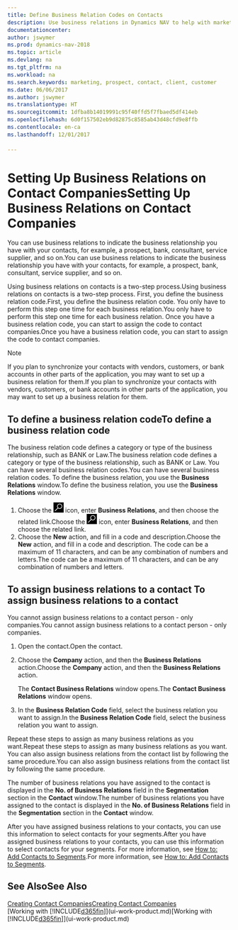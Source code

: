 ```yaml
---
title: Define Business Relation Codes on Contacts
description: Use business relations in Dynamics NAV to help with marketing and to indicate the business relationship you have with your  prospects, clients, and customers, for example, a bank or service supplier.
documentationcenter: 
author: jswymer
ms.prod: dynamics-nav-2018
ms.topic: article
ms.devlang: na
ms.tgt_pltfrm: na
ms.workload: na
ms.search.keywords: marketing, prospect, contact, client, customer
ms.date: 06/06/2017
ms.author: jswymer
ms.translationtype: HT
ms.sourcegitcommit: 1dfba8b14019991c95f40ffd5f7fbaed5df414eb
ms.openlocfilehash: 6d0f157502eb9d82875c8585ab43d48cfd9e8ffb
ms.contentlocale: en-ca
ms.lasthandoff: 12/01/2017

---
```

# <a name="setting-up-business-relations-on-contact-companies"></a><span data-ttu-id="aaac2-103">Setting Up Business Relations on Contact Companies</span><span class="sxs-lookup"><span data-stu-id="aaac2-103">Setting Up Business Relations on Contact Companies</span></span>
<span data-ttu-id="aaac2-104">You can use business relations to indicate the business relationship you have with your contacts, for example, a prospect, bank, consultant, service supplier, and so on.</span><span class="sxs-lookup"><span data-stu-id="aaac2-104">You can use business relations to indicate the business relationship you have with your contacts, for example, a prospect, bank, consultant, service supplier, and so on.</span></span>

<span data-ttu-id="aaac2-105">Using business relations on contacts is a two-step process.</span><span class="sxs-lookup"><span data-stu-id="aaac2-105">Using business relations on contacts is a two-step process.</span></span> <span data-ttu-id="aaac2-106">First, you define the business relation code.</span><span class="sxs-lookup"><span data-stu-id="aaac2-106">First, you define the business relation code.</span></span> <span data-ttu-id="aaac2-107">You only have to perform this step one time for each business relation.</span><span class="sxs-lookup"><span data-stu-id="aaac2-107">You only have to perform this step one time for each business relation.</span></span> <span data-ttu-id="aaac2-108">Once you have a business relation code, you can start to assign the code to contact companies.</span><span class="sxs-lookup"><span data-stu-id="aaac2-108">Once you have a business relation code, you can start to assign the code to contact companies.</span></span>

> [!NOTE]  
>   <span data-ttu-id="aaac2-109">If you plan to synchronize your contacts with vendors, customers, or bank accounts in other parts of the application, you may want to set up a business relation for them.</span><span class="sxs-lookup"><span data-stu-id="aaac2-109">If you plan to synchronize your contacts with vendors, customers, or bank accounts in other parts of the application, you may want to set up a business relation for them.</span></span>

## <a name="to-define-a-business-relation-code"></a><span data-ttu-id="aaac2-110">To define a business relation code</span><span class="sxs-lookup"><span data-stu-id="aaac2-110">To define a business relation code</span></span>
<span data-ttu-id="aaac2-111">The business relation code defines a category or type of the business relationship, such as BANK or Law.</span><span class="sxs-lookup"><span data-stu-id="aaac2-111">The business relation code defines a category or type of the business relationship, such as BANK or Law.</span></span> <span data-ttu-id="aaac2-112">You can have several business relation codes.</span><span class="sxs-lookup"><span data-stu-id="aaac2-112">You can have several business relation codes.</span></span> <span data-ttu-id="aaac2-113">To define the business relation, you use the **Business Relations** window.</span><span class="sxs-lookup"><span data-stu-id="aaac2-113">To define the business relation, you use the **Business Relations** window.</span></span>

1. <span data-ttu-id="aaac2-114">Choose the ![Search for Page or Report](media/ui-search/search_small.png "Search for Page or Report icon") icon, enter **Business Relations**, and then choose the related link.</span><span class="sxs-lookup"><span data-stu-id="aaac2-114">Choose the ![Search for Page or Report](media/ui-search/search_small.png "Search for Page or Report icon") icon, enter **Business Relations**, and then choose the related link.</span></span>
2. <span data-ttu-id="aaac2-115">Choose the **New** action, and fill in a code and description.</span><span class="sxs-lookup"><span data-stu-id="aaac2-115">Choose the **New** action, and fill in a code and description.</span></span> <span data-ttu-id="aaac2-116">The code can be a maximum of 11 characters, and can be any combination of numbers and letters.</span><span class="sxs-lookup"><span data-stu-id="aaac2-116">The code can be a maximum of 11 characters, and can be any combination of numbers and letters.</span></span>

## <span data-ttu-id="aaac2-117"><a name="AssignBusRelContact"></a> To assign business relations to a contact</span><span class="sxs-lookup"><span data-stu-id="aaac2-117"><a name="AssignBusRelContact"></a> To assign business relations to a contact</span></span>
<span data-ttu-id="aaac2-118">You cannot assign business relations to a contact person - only companies.</span><span class="sxs-lookup"><span data-stu-id="aaac2-118">You cannot assign business relations to a contact person - only companies.</span></span>

1. <span data-ttu-id="aaac2-119">Open the contact.</span><span class="sxs-lookup"><span data-stu-id="aaac2-119">Open the contact.</span></span>
2. <span data-ttu-id="aaac2-120">Choose the **Company** action, and then the **Business Relations** action.</span><span class="sxs-lookup"><span data-stu-id="aaac2-120">Choose the **Company** action, and then the **Business Relations** action.</span></span>

    <span data-ttu-id="aaac2-121">The **Contact Business Relations** window opens.</span><span class="sxs-lookup"><span data-stu-id="aaac2-121">The **Contact Business Relations** window opens.</span></span>
3. <span data-ttu-id="aaac2-122">In the **Business Relation Code** field, select the business relation you want to assign.</span><span class="sxs-lookup"><span data-stu-id="aaac2-122">In the **Business Relation Code** field, select the business relation you want to assign.</span></span>

<span data-ttu-id="aaac2-123">Repeat these steps to assign as many business relations as you want.</span><span class="sxs-lookup"><span data-stu-id="aaac2-123">Repeat these steps to assign as many business relations as you want.</span></span> <span data-ttu-id="aaac2-124">You can also assign business relations from the contact list by following the same procedure.</span><span class="sxs-lookup"><span data-stu-id="aaac2-124">You can also assign business relations from the contact list by following the same procedure.</span></span>

<span data-ttu-id="aaac2-125">The number of business relations you have assigned to the contact is displayed in the **No. of Business Relations** field in the **Segmentation** section in the **Contact** window.</span><span class="sxs-lookup"><span data-stu-id="aaac2-125">The number of business relations you have assigned to the contact is displayed in the **No. of Business Relations** field in the **Segmentation** section in the **Contact** window.</span></span>

<span data-ttu-id="aaac2-126">After you have assigned business relations to your contacts, you can use this information to select contacts for your segments.</span><span class="sxs-lookup"><span data-stu-id="aaac2-126">After you have assigned business relations to your contacts, you can use this information to select contacts for your segments.</span></span> <span data-ttu-id="aaac2-127">For more information, see [How to: Add Contacts to Segments](marketing-add-contact-segment.md).</span><span class="sxs-lookup"><span data-stu-id="aaac2-127">For more information, see [How to: Add Contacts to Segments](marketing-add-contact-segment.md).</span></span>

## <a name="see-also"></a><span data-ttu-id="aaac2-128">See Also</span><span class="sxs-lookup"><span data-stu-id="aaac2-128">See Also</span></span>
[<span data-ttu-id="aaac2-129">Creating Contact Companies</span><span class="sxs-lookup"><span data-stu-id="aaac2-129">Creating Contact Companies</span></span>](marketing-create-contact-companies.md)  
<span data-ttu-id="aaac2-130">[Working with [!INCLUDE[d365fin](includes/d365fin_md.md)]](ui-work-product.md)</span><span class="sxs-lookup"><span data-stu-id="aaac2-130">[Working with [!INCLUDE[d365fin](includes/d365fin_md.md)]](ui-work-product.md)</span></span>

